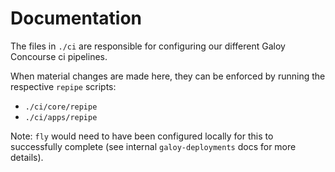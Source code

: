 # Documentation

The files in `./ci` are responsible for configuring our different Galoy Concourse ci pipelines.

When material changes are made here, they can be enforced by running the respective `repipe` scripts:

- `./ci/core/repipe`
- `./ci/apps/repipe`

Note: `fly` would need to have been configured locally for this to successfully complete (see internal `galoy-deployments` docs for more details).
